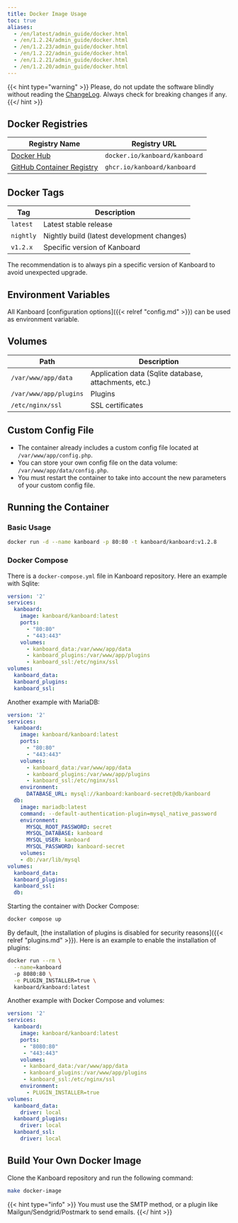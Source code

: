 ```yaml
---
title: Docker Image Usage
toc: true
aliases:
  - /en/latest/admin_guide/docker.html
  - /en/1.2.24/admin_guide/docker.html
  - /en/1.2.23/admin_guide/docker.html
  - /en/1.2.22/admin_guide/docker.html
  - /en/1.2.21/admin_guide/docker.html
  - /en/1.2.20/admin_guide/docker.html
---
```


{{< hint type="warning" >}}
Please, do not update the software blindly without reading the
[ChangeLog](https://github.com/kanboard/kanboard/blob/master/ChangeLog).
Always check for breaking changes if any.
{{</ hint >}}

Docker Registries
-----------------

Registry Name               | Registry URL
----------------------------| -----------------------------------------
[Docker Hub](https://hub.docker.com/r/kanboard/kanboard) | `docker.io/kanboard/kanboard`
[GitHub Container Registry](https://github.com/orgs/kanboard/packages/container/package/kanboard) | `ghcr.io/kanboard/kanboard`

Docker Tags
-----------

Tag           | Description
--------------| -------------------------------------------------------
`latest`      | Latest stable release
`nightly`     | Nightly build (latest development changes)
`v1.2.x`      | Specific version of Kanboard

The recommendation is to always pin a specific version of Kanboard to avoid unexpected upgrade.

Environment Variables
---------------------

All Kanboard [configuration options]({{< relref "config.md" >}}) can be used as environment variable.

Volumes
-------

Path                    | Description
------------------------|------------------------------------------------
`/var/www/app/data`     | Application data (Sqlite database, attachments, etc.)
`/var/www/app/plugins`  | Plugins
`/etc/nginx/ssl`        | SSL certificates

Custom Config File
------------------

- The container already includes a custom config file located at `/var/www/app/config.php`.
- You can store your own config file on the data volume: `/var/www/app/data/config.php`.
- You must restart the container to take into account the new parameters of your custom config file.

Running the Container
---------------------

### Basic Usage

```bash
docker run -d --name kanboard -p 80:80 -t kanboard/kanboard:v1.2.8
```

### Docker Compose

There is a `docker-compose.yml` file in Kanboard repository. Here an
example with Sqlite:

```yaml
version: '2'
services:
  kanboard:
    image: kanboard/kanboard:latest
    ports:
      - "80:80"
      - "443:443"
    volumes:
      - kanboard_data:/var/www/app/data
      - kanboard_plugins:/var/www/app/plugins
      - kanboard_ssl:/etc/nginx/ssl
volumes:
  kanboard_data:
  kanboard_plugins:
  kanboard_ssl:
```

Another example with MariaDB:

```yaml
version: '2'
services:
  kanboard:
    image: kanboard/kanboard:latest
    ports:
      - "80:80"
      - "443:443"
    volumes:
      - kanboard_data:/var/www/app/data
      - kanboard_plugins:/var/www/app/plugins
      - kanboard_ssl:/etc/nginx/ssl
    environment:
      DATABASE_URL: mysql://kanboard:kanboard-secret@db/kanboard
  db:
    image: mariadb:latest
    command: --default-authentication-plugin=mysql_native_password
    environment:
      MYSQL_ROOT_PASSWORD: secret
      MYSQL_DATABASE: kanboard
      MYSQL_USER: kanboard
      MYSQL_PASSWORD: kanboard-secret
    volumes:
    - db:/var/lib/mysql
volumes:
  kanboard_data:
  kanboard_plugins:
  kanboard_ssl:
  db:
```

Starting the container with Docker Compose:

```bash
docker compose up
```

By default, [the installation of plugins is disabled for security reasons]({{< relref "plugins.md" >}}). 
Here is an example to enable the installation of plugins:

```bash
docker run --rm \
  --name=kanboard
  -p 8080:80 \
  -e PLUGIN_INSTALLER=true \
  kanboard/kanboard:latest
```

Another example with Docker Compose and volumes:

```yaml
version: '2'
services:
  kanboard:
    image: kanboard/kanboard:latest
    ports:
     - "8080:80"
     - "443:443"
    volumes:
     - kanboard_data:/var/www/app/data
     - kanboard_plugins:/var/www/app/plugins
     - kanboard_ssl:/etc/nginx/ssl
    environment:
      - PLUGIN_INSTALLER=true
volumes:
  kanboard_data:
    driver: local
  kanboard_plugins:
    driver: local
  kanboard_ssl:
    driver: local
```

Build Your Own Docker Image
---------------------------

Clone the Kanboard repository and run the following command:

```bash
make docker-image
```

{{< hint type="info" >}}
You must use the SMTP method, or a plugin like Mailgun/Sendgrid/Postmark to send emails.
{{</ hint >}}
